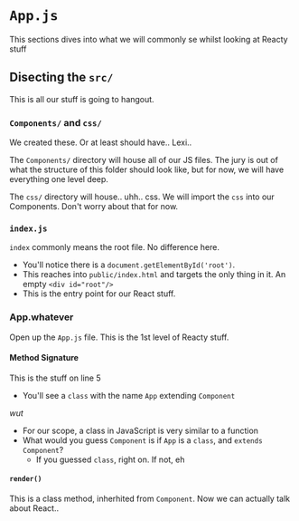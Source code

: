 # `App.js`
This sections dives into what we will commonly se whilst looking at Reacty stuff

## Disecting the `src/`
This is all our stuff is going to hangout. 

### `Components/` and `css/`
We created these. Or at least should have.. Lexi..

The `Components/` directory will house all of our JS files. The jury is out of what the structure of this folder should look like, but for now, we will have everything one level deep.

The `css/` directory will house.. uhh.. css. We will import the `css` into our Components. Don't worry about that for now.

### `index.js`
`index` commonly means the root file. No difference here.

- You'll notice there is a `document.getElementById('root')`.
- This reaches into `public/index.html` and targets the only thing in it. An empty `<div id="root"/>`
- This is the entry point for our React stuff. 

### App.whatever
Open up the `App.js` file. This is the 1st level of Reacty stuff. 

#### Method Signature
This is the stuff on line 5
- You'll see a `class` with the name `App` extending `Component`

_wut_

- For our scope, a class in JavaScript is very similar to a function
- What would you guess `Component` is if `App` is a `class`, and `extends Component`?
    - If you guessed `class`, right on. If not, eh

#### `render()`
This is a class method, inherhited from `Component`. Now we can actually talk about React..



